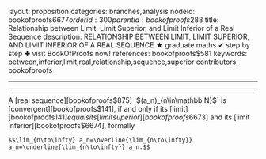 layout: proposition
categories: branches,analysis
nodeid: bookofproofs$6677
orderid: 300
parentid: bookofproofs$288
title: Relationship between Limit, Limit Superior, and Limit Inferior of a Real Sequence
description: RELATIONSHIP BETWEEN LIMIT, LIMIT SUPERIOR, AND LIMIT INFERIOR OF A REAL SEQUENCE &#9733; graduate maths &#10004; step by step &#10010; visit BookOfProofs now!
references: bookofproofs$581
keywords: between,inferior,limit,real,relationship,sequence,superior
contributors: bookofproofs

---


---

A [real sequence][bookofproofs$875] `$(a_n)_{n\in\mathbb N}$` is [convergent][bookofproofs$141], if and only if its [limit][bookofproofs$141] equals its [limit superior][bookofproofs$6673] and its [limit inferior][bookofproofs$6674], formally

`$$\lim_{n\to\infty} a_n=\overline{\lim_{n\to\infty}} a_n=\underline{\lim_{n\to\infty}} a_n.$$`
